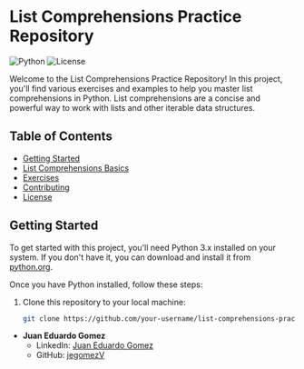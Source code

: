 # List Comprehensions Practice Repository

![Python](https://img.shields.io/badge/Python-3.x-blue)
![License](https://img.shields.io/badge/license-MIT-green)

Welcome to the List Comprehensions Practice Repository! In this project, you'll find various exercises and examples to help you master list comprehensions in Python. List comprehensions are a concise and powerful way to work with lists and other iterable data structures.

## Table of Contents

- [Getting Started](#getting-started)
- [List Comprehensions Basics](#list-comprehensions-basics)
- [Exercises](#exercises)
- [Contributing](#contributing)
- [License](#license)

## Getting Started

To get started with this project, you'll need Python 3.x installed on your system. If you don't have it, you can download and install it from [python.org](https://www.python.org/downloads/).

Once you have Python installed, follow these steps:

1. Clone this repository to your local machine:

   ```bash
   git clone https://github.com/your-username/list-comprehensions-practice.git

- **Juan Eduardo Gomez**
  - LinkedIn: [Juan Eduardo Gomez](https://www.linkedin.com/in/juan-eduardo-gomez-valencia-a42b3a271/)
  - GitHub: [jegomezV](https://github.com/jegomezV)

